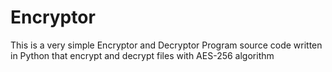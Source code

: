 # Encryptor
This is a very simple Encryptor and Decryptor Program source code written in Python that encrypt and decrypt files with AES-256 algorithm
